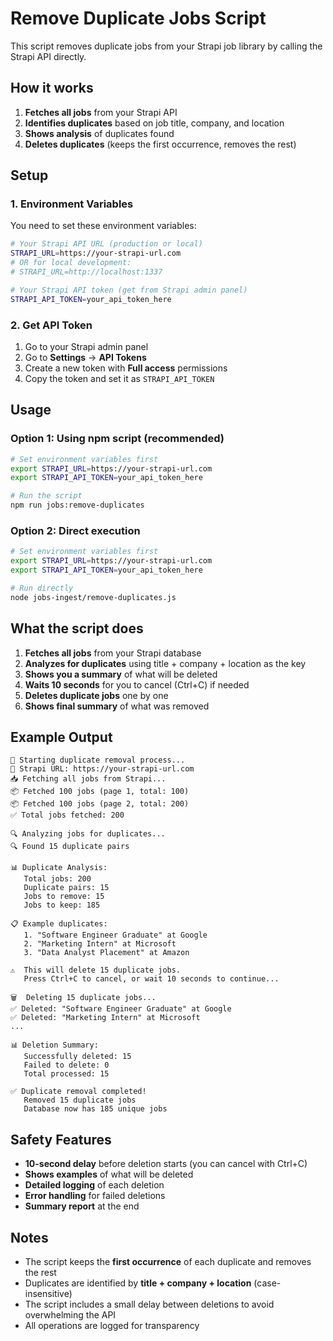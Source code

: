 # Remove Duplicate Jobs Script

This script removes duplicate jobs from your Strapi job library by calling the Strapi API directly.

## How it works

1. **Fetches all jobs** from your Strapi API
2. **Identifies duplicates** based on job title, company, and location
3. **Shows analysis** of duplicates found
4. **Deletes duplicates** (keeps the first occurrence, removes the rest)

## Setup

### 1. Environment Variables

You need to set these environment variables:

```bash
# Your Strapi API URL (production or local)
STRAPI_URL=https://your-strapi-url.com
# OR for local development:
# STRAPI_URL=http://localhost:1337

# Your Strapi API token (get from Strapi admin panel)
STRAPI_API_TOKEN=your_api_token_here
```

### 2. Get API Token

1. Go to your Strapi admin panel
2. Go to **Settings** → **API Tokens**
3. Create a new token with **Full access** permissions
4. Copy the token and set it as `STRAPI_API_TOKEN`

## Usage

### Option 1: Using npm script (recommended)

```bash
# Set environment variables first
export STRAPI_URL=https://your-strapi-url.com
export STRAPI_API_TOKEN=your_api_token_here

# Run the script
npm run jobs:remove-duplicates
```

### Option 2: Direct execution

```bash
# Set environment variables first
export STRAPI_URL=https://your-strapi-url.com
export STRAPI_API_TOKEN=your_api_token_here

# Run directly
node jobs-ingest/remove-duplicates.js
```

## What the script does

1. **Fetches all jobs** from your Strapi database
2. **Analyzes for duplicates** using title + company + location as the key
3. **Shows you a summary** of what will be deleted
4. **Waits 10 seconds** for you to cancel (Ctrl+C) if needed
5. **Deletes duplicate jobs** one by one
6. **Shows final summary** of what was removed

## Example Output

```
🚀 Starting duplicate removal process...
🔗 Strapi URL: https://your-strapi-url.com
📥 Fetching all jobs from Strapi...
📦 Fetched 100 jobs (page 1, total: 100)
📦 Fetched 100 jobs (page 2, total: 200)
✅ Total jobs fetched: 200

🔍 Analyzing jobs for duplicates...
🔍 Found 15 duplicate pairs

📊 Duplicate Analysis:
   Total jobs: 200
   Duplicate pairs: 15
   Jobs to remove: 15
   Jobs to keep: 185

📋 Example duplicates:
   1. "Software Engineer Graduate" at Google
   2. "Marketing Intern" at Microsoft
   3. "Data Analyst Placement" at Amazon

⚠️  This will delete 15 duplicate jobs.
   Press Ctrl+C to cancel, or wait 10 seconds to continue...

🗑️  Deleting 15 duplicate jobs...
✅ Deleted: "Software Engineer Graduate" at Google
✅ Deleted: "Marketing Intern" at Microsoft
...

📊 Deletion Summary:
   Successfully deleted: 15
   Failed to delete: 0
   Total processed: 15

✅ Duplicate removal completed!
   Removed 15 duplicate jobs
   Database now has 185 unique jobs
```

## Safety Features

- **10-second delay** before deletion starts (you can cancel with Ctrl+C)
- **Shows examples** of what will be deleted
- **Detailed logging** of each deletion
- **Error handling** for failed deletions
- **Summary report** at the end

## Notes

- The script keeps the **first occurrence** of each duplicate and removes the rest
- Duplicates are identified by **title + company + location** (case-insensitive)
- The script includes a small delay between deletions to avoid overwhelming the API
- All operations are logged for transparency
